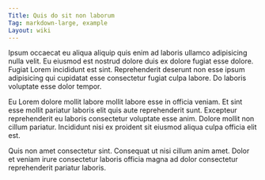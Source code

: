 ```yaml
---
Title: Quis do sit non laborum
Tag: markdown-large, example
Layout: wiki
---
```

Ipsum occaecat eu aliqua aliquip quis enim ad laboris ullamco adipisicing nulla velit. Eu eiusmod est nostrud dolore duis ex dolore fugiat esse dolore. Fugiat Lorem incididunt est sint. Reprehenderit deserunt non esse ipsum adipisicing qui cupidatat esse consectetur fugiat culpa labore. Do laboris voluptate esse dolor tempor.

Eu Lorem dolore mollit labore mollit labore esse in officia veniam. Et sint esse mollit pariatur laboris elit quis aute reprehenderit sunt. Excepteur reprehenderit eu laboris consectetur voluptate esse anim. Dolore mollit non cillum pariatur. Incididunt nisi ex proident sit eiusmod aliqua culpa officia elit est.

Quis non amet consectetur sint. Consequat ut nisi cillum anim amet. Dolor et veniam irure consectetur laboris officia magna ad dolor consectetur reprehenderit pariatur laboris.